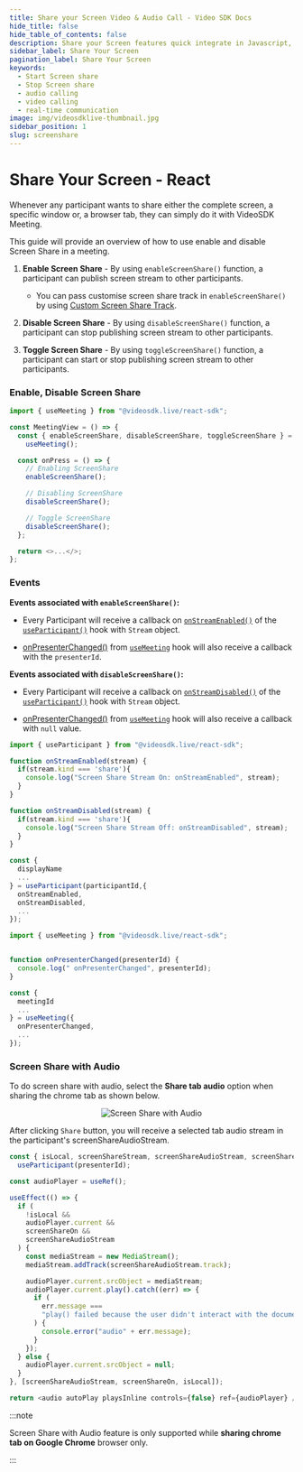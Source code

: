 ```yaml
---
title: Share your Screen Video & Audio Call - Video SDK Docs
hide_title: false
hide_table_of_contents: false
description: Share your Screen features quick integrate in Javascript, React JS, Android, IOS, React Native, Flutter with Video SDK to add live video & audio conferencing to your applications.
sidebar_label: Share Your Screen
pagination_label: Share Your Screen
keywords:
  - Start Screen share
  - Stop Screen share
  - audio calling
  - video calling
  - real-time communication
image: img/videosdklive-thumbnail.jpg
sidebar_position: 1
slug: screenshare
---
```


# Share Your Screen - React

Whenever any participant wants to share either the complete screen, a specific window or, a browser tab, they can simply do it with VideoSDK Meeting.

This guide will provide an overview of how to use enable and disable Screen Share in a meeting.

1. **Enable Screen Share** - By using `enableScreenShare()` function, a participant can publish screen stream to other participants.

   - You can pass customise screen share track in `enableScreenShare()` by using [Custom Screen Share Track](/react/guide/video-and-audio-calling-api-sdk/features/custom-track/custom-screen-share-track#using-custom-screen-share-track).

2. **Disable Screen Share** - By using `disableScreenShare()` function, a participant can stop publishing screen stream to other participants.

3. **Toggle Screen Share** - By using `toggleScreenShare()` function, a participant can start or stop publishing screen stream to other participants.

### Enable, Disable Screen Share

```js
import { useMeeting } from "@videosdk.live/react-sdk";

const MeetingView = () => {
  const { enableScreenShare, disableScreenShare, toggleScreenShare } =
    useMeeting();

  const onPress = () => {
    // Enabling ScreenShare
    enableScreenShare();

    // Disabling ScreenShare
    disableScreenShare();

    // Toggle ScreenShare
    disableScreenShare();
  };

  return <>...</>;
};
```

### Events

**Events associated with `enableScreenShare()`:**

- Every Participant will receive a callback on [`onStreamEnabled()`](../../../api/sdk-reference/use-participant/events#onstreamenabled) of the [`useParticipant()`](../../../api/sdk-reference/use-participant/introduction.md) hook with `Stream` object.

- [onPresenterChanged()](../../../api/sdk-reference/use-meeting/events#onpresenterchanged) from [`useMeeting`](/react/api/sdk-reference/use-meeting/introduction) hook will also receive a callback with the `presenterId`.

**Events associated with `disableScreenShare()`:**

- Every Participant will receive a callback on [`onStreamDisabled()`](../../../api/sdk-reference/use-participant/events#onstreamdisabled) of the [`useParticipant()`](../../../api/sdk-reference/use-participant/introduction.md) hook with `Stream` object.

- [onPresenterChanged()](../../../api/sdk-reference/use-meeting/events#onpresenterchanged) from [`useMeeting`](/react/api/sdk-reference/use-meeting/introduction) hook will also receive a callback with `null` value.

```js
import { useParticipant } from "@videosdk.live/react-sdk";

function onStreamEnabled(stream) {
  if(stream.kind === 'share'){
    console.log("Screen Share Stream On: onStreamEnabled", stream);
  }
}

function onStreamDisabled(stream) {
  if(stream.kind === 'share'){
    console.log("Screen Share Stream Off: onStreamDisabled", stream);
  }
}

const {
  displayName
  ...
} = useParticipant(participantId,{
  onStreamEnabled,
  onStreamDisabled,
  ...
});

```

```js
import { useMeeting } from "@videosdk.live/react-sdk";


function onPresenterChanged(presenterId) {
  console.log(" onPresenterChanged", presenterId);
}

const {
  meetingId
  ...
} = useMeeting({
  onPresenterChanged,
  ...
});
```

### Screen Share with Audio

To do screen share with audio, select the **Share tab audio** option when sharing the chrome tab as shown below.

<center>

![Screen Share with Audio](/img/screenshare-with-audio.png)

</center>

After clicking `Share` button, you will receive a selected tab audio stream in the participant's screenShareAudioStream.

```js
const { isLocal, screenShareStream, screenShareAudioStream, screenShareOn } =
  useParticipant(presenterId);

const audioPlayer = useRef();

useEffect(() => {
  if (
    !isLocal &&
    audioPlayer.current &&
    screenShareOn &&
    screenShareAudioStream
  ) {
    const mediaStream = new MediaStream();
    mediaStream.addTrack(screenShareAudioStream.track);

    audioPlayer.current.srcObject = mediaStream;
    audioPlayer.current.play().catch((err) => {
      if (
        err.message ===
        "play() failed because the user didn't interact with the document first. https://goo.gl/xX8pDD"
      ) {
        console.error("audio" + err.message);
      }
    });
  } else {
    audioPlayer.current.srcObject = null;
  }
}, [screenShareAudioStream, screenShareOn, isLocal]);

return <audio autoPlay playsInline controls={false} ref={audioPlayer} />;
```

:::note

Screen Share with Audio feature is only supported while **sharing chrome tab on Google Chrome** browser only.

:::
